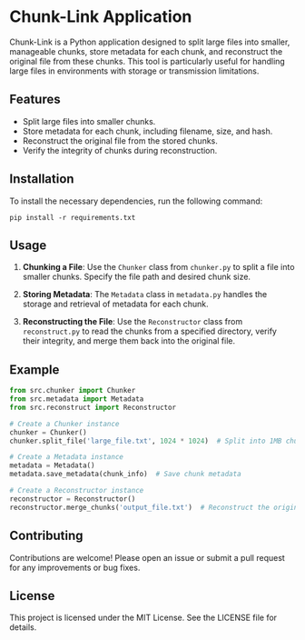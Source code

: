 # Chunk-Link Application

Chunk-Link is a Python application designed to split large files into smaller, manageable chunks, store metadata for each chunk, and reconstruct the original file from these chunks. This tool is particularly useful for handling large files in environments with storage or transmission limitations.

## Features

- Split large files into smaller chunks.
- Store metadata for each chunk, including filename, size, and hash.
- Reconstruct the original file from the stored chunks.
- Verify the integrity of chunks during reconstruction.

## Installation

To install the necessary dependencies, run the following command:

```
pip install -r requirements.txt
```

## Usage

1. **Chunking a File**: Use the `Chunker` class from `chunker.py` to split a file into smaller chunks. Specify the file path and desired chunk size.

2. **Storing Metadata**: The `Metadata` class in `metadata.py` handles the storage and retrieval of metadata for each chunk.

3. **Reconstructing the File**: Use the `Reconstructor` class from `reconstruct.py` to read the chunks from a specified directory, verify their integrity, and merge them back into the original file.

## Example

```python
from src.chunker import Chunker
from src.metadata import Metadata
from src.reconstruct import Reconstructor

# Create a Chunker instance
chunker = Chunker()
chunker.split_file('large_file.txt', 1024 * 1024)  # Split into 1MB chunks

# Create a Metadata instance
metadata = Metadata()
metadata.save_metadata(chunk_info)  # Save chunk metadata

# Create a Reconstructor instance
reconstructor = Reconstructor()
reconstructor.merge_chunks('output_file.txt')  # Reconstruct the original file
```

## Contributing

Contributions are welcome! Please open an issue or submit a pull request for any improvements or bug fixes.

## License

This project is licensed under the MIT License. See the LICENSE file for details.